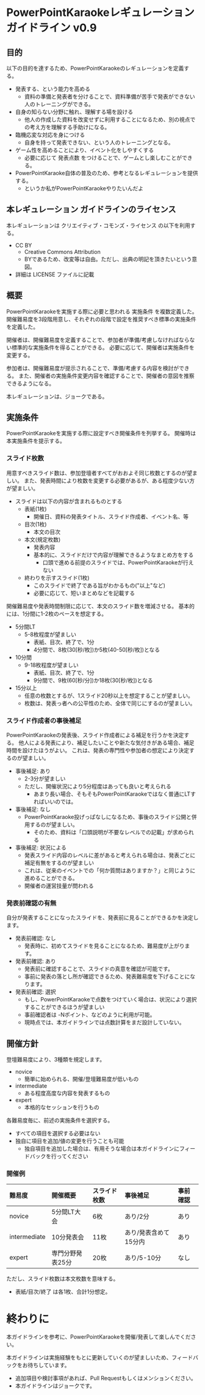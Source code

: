 # PowerPointKaraokeレギュレーション ガイドライン v0.9

## 目的

以下の目的を達するため、PowerPointKaraokeのレギュレーションを定義する。

- 発表する、という能力を高める
  - 資料の準備と発表者を分けることで、資料準備が苦手で発表ができない人のトレーニングができる。
- 自身の知らない分野に触れ、理解する場を設ける
  - 他人の作成した資料を改変せずに利用することになるため、別の視点での考え方を理解する手助けになる。
- 臨機応変な対応を身につける
  - 自身を持って発表できない、という人のトレーニングとなる。
- ゲーム性を高めることにより、イベント化をしやすくする
  - 必要に応じて 発表点数 をつけることで、ゲームとし楽しむことができる。
- PowerPointKaraoke自体の普及のため、参考となるレギュレーションを提供する。
  - というか私がPowerPointKaraokeやりたいんだよ

## 本レギュレーション ガイドラインのライセンス

本レギュレーションは クリエイティブ・コモンズ・ライセンス の以下を利用する。

- CC BY
  - Creative Commons Attribution
  - BYであるため、改変等は自由。ただし、出典の明記を頂きたいという意図。
- 詳細は LICENSE ファイルに記載

## 概要

PowerPointKaraokeを実施する際に必要と思われる 実施条件 を複数定義した。
開催難易度を3段階用意し、それぞれの段階で設定を推奨すべき標準の実施条件を定義した。

開催者は、開催難易度を定義することで、参加者が準備/考慮しなければならない標準的な実施条件を得ることができる。
必要に応じて、開催者は実施条件を変更する。

参加者は、開催難易度が提示されることで、準備/考慮する内容を検討ができる。
また、開催者の実施条件変更内容を確認することで、開催者の意図を推察できるようになる。

本レギュレーションは、ジョークである。

## 実施条件

PowerPointKaraokeを実施する際に設定すべき開催条件を列挙する。
開催時は本実施条件を提示する。

### スライド枚数

用意すべきスライド数は、参加登壇者すべてがおおよそ同じ枚数とするのが望ましい。
また、発表時間により枚数を変更する必要があるが、ある程度少ない方が望ましい。

- スライドは以下の内容が含まれるものとする
  - 表紙(1枚)
    - 開催日、資料の発表タイトル、スライド作成者、イベント名、等
  - 目次(1枚)
    - 本文の目次
  - 本文(規定枚数)
    - 発表内容
    - 基本的に、スライドだけで内容が理解できるようなまとめ方をする
      - 口頭で進める前提のスライドでは、PowerPointKaraokeが行えない
  - 終わりを示すスライド(1枚)
    - このスライドで終了である旨がわかるもの("以上"など)
    - 必要に応じて、短いまとめなどを記載する

開催難易度や発表時間制限に応じて、本文のスライド数を増減させる。
基本的には、1分間に1-2枚のペースを想定する。

- 5分間LT
  - 5-8枚程度が望ましい
    - 表紙、目次、終了で、1分
    - 4分間で、8枚(30[秒/枚])か5枚(40-50[秒/枚])となる
- 10分間
  - 9-18枚程度が望ましい
    - 表紙、目次、終了で、1分
    - 9分間で、9枚(60[秒/分])か18枚(30[秒/枚])となる
- 15分以上
  - 任意の枚数とするが、1スライド20秒以上を想定することが望ましい。
  - 枚数は、発表っ者への公平性のため、全体で同じにするのが望ましい。


### スライド作成者の事後補足

PowerPointKaraokeの発表後、スライド作成者による補足を行うかを決定する。
他人による発表により、補足したいことや新たな気付きがある場合、補足時間を設けたほうがよい。
これは、発表の専門性や参加者の想定により決定するのが望ましい。

- 事後補足: あり
  - 2-3分が望ましい
  - ただし、開催状況により5分程度はあっても良いと考えられる
    - あまり長い場合、そもそもPowerPointKaraokeではなく普通にLTすればいいのでは。
- 事後補足: なし
  - PowerPointKaraoke投げっぱなしになるため、事後のスライド公開と併用するのが望ましい。
    - そのため、資料は「口頭説明が不要なレベルでの記載」が求められる
- 事後補足: 状況による
  - 発表スライド内容のレベルに差があると考えられる場合は、発表ごとに補足有無をするのが望ましい
  - これは、従来のイベントでの「何か質問はありますか？」と同じように進めることができる。
  - 開催者の運営技量が問われる

### 発表前確認の有無

自分が発表することになったスライドを、発表前に見ることができるかを決定します。

- 発表前確認: なし
  - 発表時に、初めてスライドを見ることになるため、難易度が上がります。
- 発表前確認: あり
  - 発表前に確認することで、スライドの真意を確認が可能です。
  - 事前に発表の落とし所が確認できるため、発表難易度を下げることになります。
- 発表前確認: 選択
  - もし、PowerPointKaraokeで点数をつけていく場合は、状況により選択することができるほうが望ましい
  - 事前確認者は -Nポイント、などのように利用が可能。
  - 現時点では、本ガイドラインでは点数計算をまだ設計していない。

## 開催方針

登壇難易度により、3種類を規定します。

- novice
  - 簡単に始められる、開催/登壇難易度が低いもの
- intermediate
  - ある程度高度な内容を発表するもの
- expert
  - 本格的なセッションを行うもの

各難易度毎に、前述の実施条件を選択する。

- すべての項目を選択する必要はない
- 独自に項目を追加/値の変更を行うことも可能
  - 独自項目を追加した場合は、有用そうな場合は本ガイドラインにフィードバックを行ってください

### 開催例

|難易度|開催概要|スライド枚数|事後補足|事前確認|
|:---|:---|:---|:---|:---|
|novice|5分間LT大会|6枚|あり/2分|あり|
|intermediate|10分発表会|11枚|あり/発表含めて15分内|あり|
|expert|専門分野発表25分|20枚|あり/5-10分|なし|

ただし、スライド枚数は本文枚数を意味する。

- 表紙/目次/終了 は各1枚、合計1分想定。

# 終わりに

本ガイドラインを参考に、PowerPointKaraokeを開催/発表して楽しんでください。

本ガイドラインは実施経験をもとに更新していくのが望ましいため、フィードバックをお待ちしています。

- 追加項目や検討事項があれば、Pull Requestもしくはメンションください。
- 本ガイドラインはジョークです。
